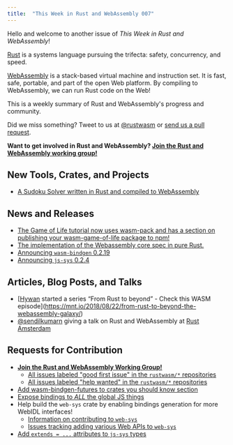 ```yaml
---
title:  "This Week in Rust and WebAssembly 007"
---
```


Hello and welcome to another issue of *This Week in Rust and WebAssembly*!

[Rust](https://rust-lang.org) is a systems language pursuing the trifecta: safety, concurrency, and speed.

[WebAssembly](http://webassembly.org) is a stack-based virtual machine and instruction set. It is fast, safe, portable, and part of the open Web platform. By compiling to WebAssembly, we can run Rust code on the Web!

This is a weekly summary of Rust and WebAssembly's progress and community.

Did we miss something? Tweet to us at [@rustwasm](https://twitter.com/rustwasm) or [send us a pull request](https://github.com/rustwasm/rustwasm.github.io).

**Want to get involved in Rust and WebAssembly? [Join the Rust and WebAssembly working group!][get-involved]**

## New Tools, Crates, and Projects

* [A Sudoku Solver written in Rust and compiled to WebAssembly](https://emerentius.github.io/sudoku_web/)

## News and Releases

* [The Game of Life tutorial now uses wasm-pack and has a section on publishing your wasm-game-of-life package to npm!](https://github.com/rustwasm/book#78)
* [The implementation of the Webassembly core spec in pure Rust.](https://crates.io/search?q=greenwasm)
* [Announcing `wasm-bindgen` 0.2.19](https://github.com/rustwasm/wasm-bindgen/blob/master/CHANGELOG.md#0219-and-0218)
* [Announcing `js-sys` 0.2.4](https://github.com/rustwasm/wasm-bindgen/blob/master/crates/js-sys/CHANGELOG.md#024)

## Articles, Blog Posts, and Talks

* [[Hywan](https://github.com/Hywan) started a series “From Rust to beyond” - Check this WASM episode](https://mnt.io/2018/08/22/from-rust-to-beyond-the-webassembly-galaxy/)
* [@sendilkumarn](https://github.com/sendilkumarn) giving a talk on Rust and WebAssembly at [Rust Amsterdam](https://www.meetup.com/Rust-Amsterdam/events/253425558/) 

## Requests for Contribution

* [**Join the Rust and WebAssembly Working Group!**][get-involved]
  * [All issues labeled "good first issue" in the `rustwasm/*` repositories](https://github.com/issues?q=is%3Aopen+is%3Aissue+user%3Arustwasm+archived%3Afalse+label%3A%22good+first+issue%22)
  * [All issues labeled "help wanted" in the `rustwasm/*` repositories](https://github.com/issues?q=is%3Aopen+is%3Aissue+user%3Arustwasm+archived%3Afalse+label%3A%22help+wanted%22)
* [Add wasm-bindgen-futures to crates you should know section](https://github.com/rustwasm/book/issues/81)
* [Expose bindings to *ALL* the global JS things](https://github.com/rustwasm/wasm-bindgen/issues/275)
* Help build the `web-sys` crate by enabling bindings generation for more WebIDL interfaces!
  * [Information on contributing to `web-sys`](https://rustwasm.github.io/wasm-bindgen/web-sys.html)
  * [Issues tracking adding various Web APIs to `web-sys`](https://github.com/rustwasm/wasm-bindgen/issues?q=is%3Aissue+is%3Aopen+label%3Aweb-sys)
* [Add `extends = ...` attributes to `js-sys` types](https://github.com/rustwasm/wasm-bindgen/issues/670)

[get-involved]: https://github.com/rustwasm/team/blob/master/README.md#get-involved
